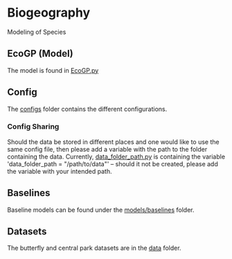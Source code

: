 # Biogeography
Modeling of Species

## EcoGP (Model)
The model is found in [EcoGP.py](../models/EcoGP.py)

## Config
The [configs](configs/) folder contains the different configurations.

### Config Sharing
Should the data be stored in different places and one would like to use the same config file, then please add a variable with the path to the folder containing the data.
Currently, [data_folder_path.py](configs/data_folder_path.py) is containing the variable 'data_folder_path = "/path/to/data"' – should it not be created, please add the variable with your intended path.  

## Baselines
Baseline models can be found under the [models/baselines](../models/baselines) folder.

## Datasets
The butterfly and central park datasets are in the [data](data/) folder.